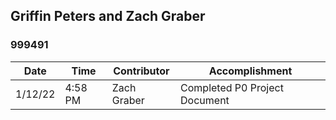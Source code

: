 ## Griffin Peters and Zach Graber
### 999491

| Date    | Time  | Contributor | Accomplishment |
| ------- | -------- | -------------- | --------------------------------|
| 1/12/22 | 4:58 PM | Zach Graber | Completed P0 Project Document |
